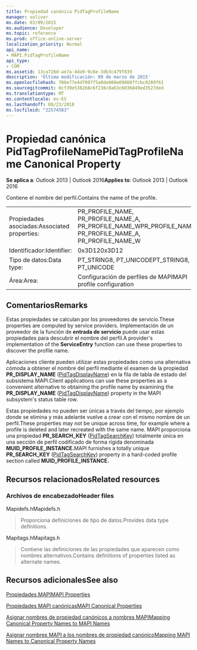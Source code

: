 ```yaml
---
title: Propiedad canónica PidTagProfileName
manager: soliver
ms.date: 03/09/2015
ms.audience: Developer
ms.topic: reference
ms.prod: office-online-server
localization_priority: Normal
api_name:
- MAPI.PidTagProfileName
api_type:
- COM
ms.assetid: 13ca726d-ae7a-4da9-9c8e-3db3c479f839
description: 'Última modificación: 09 de marzo de 2015'
ms.openlocfilehash: 708e77e4df097f5a0de008e09808ffcbc0289f61
ms.sourcegitcommit: 0cf39e5382b8c6f236c8a63c6036849ed3527ded
ms.translationtype: MT
ms.contentlocale: es-ES
ms.lasthandoff: 08/23/2018
ms.locfileid: "22574583"
---
```

# <a name="pidtagprofilename-canonical-property"></a><span data-ttu-id="6b4a1-103">Propiedad canónica PidTagProfileName</span><span class="sxs-lookup"><span data-stu-id="6b4a1-103">PidTagProfileName Canonical Property</span></span>

  
  
<span data-ttu-id="6b4a1-104">**Se aplica a**: Outlook 2013 | Outlook 2016</span><span class="sxs-lookup"><span data-stu-id="6b4a1-104">**Applies to**: Outlook 2013 | Outlook 2016</span></span> 
  
<span data-ttu-id="6b4a1-105">Contiene el nombre del perfil.</span><span class="sxs-lookup"><span data-stu-id="6b4a1-105">Contains the name of the profile.</span></span>
  
|||
|:-----|:-----|
|<span data-ttu-id="6b4a1-106">Propiedades asociadas:</span><span class="sxs-lookup"><span data-stu-id="6b4a1-106">Associated properties:</span></span>  <br/> |<span data-ttu-id="6b4a1-107">PR_PROFILE_NAME, PR_PROFILE_NAME_A, PR_PROFILE_NAME_W</span><span class="sxs-lookup"><span data-stu-id="6b4a1-107">PR_PROFILE_NAME, PR_PROFILE_NAME_A, PR_PROFILE_NAME_W</span></span>  <br/> |
|<span data-ttu-id="6b4a1-108">Identificador:</span><span class="sxs-lookup"><span data-stu-id="6b4a1-108">Identifier:</span></span>  <br/> |<span data-ttu-id="6b4a1-109">0x3D12</span><span class="sxs-lookup"><span data-stu-id="6b4a1-109">0x3D12</span></span>  <br/> |
|<span data-ttu-id="6b4a1-110">Tipo de datos:</span><span class="sxs-lookup"><span data-stu-id="6b4a1-110">Data type:</span></span>  <br/> |<span data-ttu-id="6b4a1-111">PT_STRING8, PT_UNICODE</span><span class="sxs-lookup"><span data-stu-id="6b4a1-111">PT_STRING8, PT_UNICODE</span></span>  <br/> |
|<span data-ttu-id="6b4a1-112">Área:</span><span class="sxs-lookup"><span data-stu-id="6b4a1-112">Area:</span></span>  <br/> |<span data-ttu-id="6b4a1-113">Configuración de perfiles de MAPI</span><span class="sxs-lookup"><span data-stu-id="6b4a1-113">MAPI profile configuration</span></span>  <br/> |
   
## <a name="remarks"></a><span data-ttu-id="6b4a1-114">Comentarios</span><span class="sxs-lookup"><span data-stu-id="6b4a1-114">Remarks</span></span>

<span data-ttu-id="6b4a1-115">Estas propiedades se calculan por los proveedores de servicio.</span><span class="sxs-lookup"><span data-stu-id="6b4a1-115">These properties are computed by service providers.</span></span> <span data-ttu-id="6b4a1-116">Implementación de un proveedor de la función de **entrada de servicio** puede usar estas propiedades para descubrir el nombre del perfil.</span><span class="sxs-lookup"><span data-stu-id="6b4a1-116">A provider's implementation of the **ServiceEntry** function can use these properties to discover the profile name.</span></span> 
  
<span data-ttu-id="6b4a1-117">Aplicaciones cliente pueden utilizar estas propiedades como una alternativa cómoda a obtener el nombre del perfil mediante el examen de la propiedad **PR_DISPLAY_NAME** ([PidTagDisplayName](pidtagdisplayname-canonical-property.md)) en la fila de tabla de estado del subsistema MAPI.</span><span class="sxs-lookup"><span data-stu-id="6b4a1-117">Client applications can use these properties as a convenient alternative to obtaining the profile name by examining the **PR_DISPLAY_NAME** ([PidTagDisplayName](pidtagdisplayname-canonical-property.md)) property in the MAPI subsystem's status table row.</span></span>
  
<span data-ttu-id="6b4a1-118">Estas propiedades no pueden ser únicas a través del tiempo, por ejemplo donde se elimina y más adelante vuelve a crear con el mismo nombre de un perfil.</span><span class="sxs-lookup"><span data-stu-id="6b4a1-118">These properties may not be unique across time, for example where a profile is deleted and later recreated with the same name.</span></span> <span data-ttu-id="6b4a1-119">MAPI proporciona una propiedad **PR_SEARCH_KEY** ([PidTagSearchKey](pidtagsearchkey-canonical-property.md)) totalmente única en una sección de perfil codificado de forma rígida denominada **MUID_PROFILE_INSTANCE.**</span><span class="sxs-lookup"><span data-stu-id="6b4a1-119">MAPI furnishes a totally unique **PR_SEARCH_KEY** ([PidTagSearchKey](pidtagsearchkey-canonical-property.md)) property in a hard-coded profile section called **MUID_PROFILE_INSTANCE.**</span></span>
  
## <a name="related-resources"></a><span data-ttu-id="6b4a1-120">Recursos relacionados</span><span class="sxs-lookup"><span data-stu-id="6b4a1-120">Related resources</span></span>

### <a name="header-files"></a><span data-ttu-id="6b4a1-121">Archivos de encabezado</span><span class="sxs-lookup"><span data-stu-id="6b4a1-121">Header files</span></span>

<span data-ttu-id="6b4a1-122">Mapidefs.h</span><span class="sxs-lookup"><span data-stu-id="6b4a1-122">Mapidefs.h</span></span>
  
> <span data-ttu-id="6b4a1-123">Proporciona definiciones de tipo de datos.</span><span class="sxs-lookup"><span data-stu-id="6b4a1-123">Provides data type definitions.</span></span>
    
<span data-ttu-id="6b4a1-124">Mapitags.h</span><span class="sxs-lookup"><span data-stu-id="6b4a1-124">Mapitags.h</span></span>
  
> <span data-ttu-id="6b4a1-125">Contiene las definiciones de las propiedades que aparecen como nombres alternativos.</span><span class="sxs-lookup"><span data-stu-id="6b4a1-125">Contains definitions of properties listed as alternate names.</span></span>
    
## <a name="see-also"></a><span data-ttu-id="6b4a1-126">Recursos adicionales</span><span class="sxs-lookup"><span data-stu-id="6b4a1-126">See also</span></span>



[<span data-ttu-id="6b4a1-127">Propiedades MAPI</span><span class="sxs-lookup"><span data-stu-id="6b4a1-127">MAPI Properties</span></span>](mapi-properties.md)
  
[<span data-ttu-id="6b4a1-128">Propiedades MAPI canónicas</span><span class="sxs-lookup"><span data-stu-id="6b4a1-128">MAPI Canonical Properties</span></span>](mapi-canonical-properties.md)
  
[<span data-ttu-id="6b4a1-129">Asignar nombres de propiedad canónicos a nombres MAPI</span><span class="sxs-lookup"><span data-stu-id="6b4a1-129">Mapping Canonical Property Names to MAPI Names</span></span>](mapping-canonical-property-names-to-mapi-names.md)
  
[<span data-ttu-id="6b4a1-130">Asignar nombres MAPI a los nombres de propiedad canónico</span><span class="sxs-lookup"><span data-stu-id="6b4a1-130">Mapping MAPI Names to Canonical Property Names</span></span>](mapping-mapi-names-to-canonical-property-names.md)

